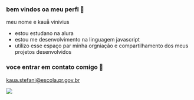 ### bem vindos oa meu perfl 🤎

meu nome e kauẫ vinivius

- estou estudano na alura
- estou me desenvolvimento na linguagem javascript
- utilizo esse espaço par minha orgniação e compartilhamento dos meus projetos desenvolvidos
  
### voce entrar em contato comigo 🥇

kaua.stefani@escola.pr.gov.br

![](https://media1.tenor.com/m/HVU8SqcSqMoAAAAC/cool-minions.gif)


